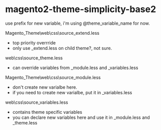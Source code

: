 # magento2-theme-simplicity-base2

use prefix for new variable, i'm using @theme_variable_name for now.

Magento_Theme\web\css\source\_extend.less
- top priority overrride
- only use _extend.less on child theme?, not sure.

web\css\source\_theme.less
- can override variables from _module.less and _variables.less

Magento_Theme\web\css\source\_module.less
- don't create new varialbe here.
- if you need to create new varialbe, put it in _variables.less

web\css\source\_variables.less
- contains theme specific variables
- you can declare new variables here and use it in _module.less and _theme.less
